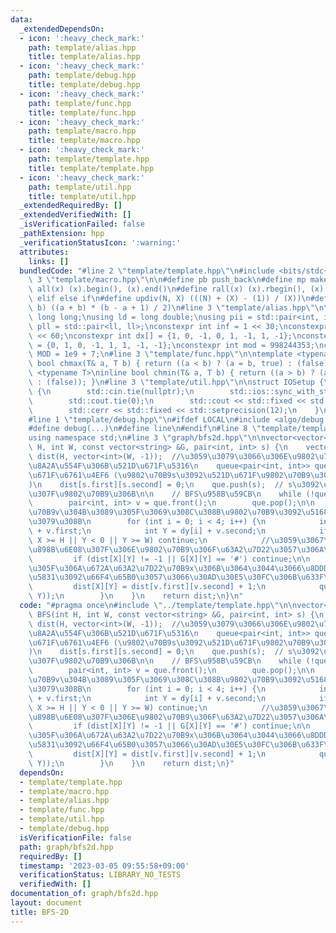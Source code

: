 ```yaml
---
data:
  _extendedDependsOn:
  - icon: ':heavy_check_mark:'
    path: template/alias.hpp
    title: template/alias.hpp
  - icon: ':heavy_check_mark:'
    path: template/debug.hpp
    title: template/debug.hpp
  - icon: ':heavy_check_mark:'
    path: template/func.hpp
    title: template/func.hpp
  - icon: ':heavy_check_mark:'
    path: template/macro.hpp
    title: template/macro.hpp
  - icon: ':heavy_check_mark:'
    path: template/template.hpp
    title: template/template.hpp
  - icon: ':heavy_check_mark:'
    path: template/util.hpp
    title: template/util.hpp
  _extendedRequiredBy: []
  _extendedVerifiedWith: []
  _isVerificationFailed: false
  _pathExtension: hpp
  _verificationStatusIcon: ':warning:'
  attributes:
    links: []
  bundledCode: "#line 2 \"template/template.hpp\"\n#include <bits/stdc++.h>\n#line\
    \ 3 \"template/macro.hpp\"\n\n#define pb push_back\n#define mp make_pair\n#define\
    \ all(x) (x).begin(), (x).end()\n#define rall(x) (x).rbegin(), (x).rend()\n#define\
    \ elif else if\n#define updiv(N, X) (((N) + (X) - (1)) / (X))\n#define sigma(a,\
    \ b) ((a + b) * (b - a + 1) / 2)\n#line 3 \"template/alias.hpp\"\n\nusing ll =\
    \ long long;\nusing ld = long double;\nusing pii = std::pair<int, int>;\nusing\
    \ pll = std::pair<ll, ll>;\nconstexpr int inf = 1 << 30;\nconstexpr ll INF = 1LL\
    \ << 60;\nconstexpr int dx[] = {1, 0, -1, 0, 1, -1, 1, -1};\nconstexpr int dy[]\
    \ = {0, 1, 0, -1, 1, 1, -1, -1};\nconstexpr int mod = 998244353;\nconstexpr int\
    \ MOD = 1e9 + 7;\n#line 3 \"template/func.hpp\"\n\ntemplate <typename T>\ninline\
    \ bool chmax(T& a, T b) { return ((a < b) ? (a = b, true) : (false)); }\ntemplate\
    \ <typename T>\ninline bool chmin(T& a, T b) { return ((a > b) ? (a = b, true)\
    \ : (false)); }\n#line 3 \"template/util.hpp\"\n\nstruct IOSetup {\n    IOSetup()\
    \ {\n        std::cin.tie(nullptr);\n        std::ios::sync_with_stdio(false);\n\
    \        std::cout.tie(0);\n        std::cout << std::fixed << std::setprecision(12);\n\
    \        std::cerr << std::fixed << std::setprecision(12);\n    }\n} IOSetup;\n\
    #line 1 \"template/debug.hpp\"\n#ifdef LOCAL\n#include <algo/debug.hpp>\n#else\n\
    #define debug(...)\n#define line\n#endif\n#line 8 \"template/template.hpp\"\n\
    using namespace std;\n#line 3 \"graph/bfs2d.hpp\"\n\nvector<vector<int>> BFS(int\
    \ H, int W, const vector<string> &G, pair<int, int> s) {\n    vector<vector<int>>\
    \ dist(H, vector<int>(W, -1));  //\u3059\u3079\u3066\u306E\u9802\u70B9\u3092\u672A\
    \u8A2A\u554F\u306B\u521D\u671F\u5316\n    queue<pair<int, int>> que;\n\n    //\u521D\
    \u671F\u6761\u4EF6 (\u9802\u70B9s\u3092\u521D\u671F\u9802\u70B9\u3068\u3059\u308B\
    )\n    dist[s.first][s.second] = 0;\n    que.push(s);  // s\u3092\u63A2\u7D22\u6E08\
    \u307F\u9802\u70B9\u306B\n\n    // BFS\u958B\u59CB\n    while (!que.empty()) {\n\
    \        pair<int, int> v = que.front();\n        que.pop();\n\n        //\u9802\
    \u70B9v\u304B\u3089\u305F\u3069\u308C\u308B\u9802\u70B9\u3092\u5168\u3066\u8ABF\
    \u3079\u308B\n        for (int i = 0; i < 4; i++) {\n            int X = dx[i]\
    \ + v.first;\n            int Y = dy[i] + v.second;\n            if (X < 0 ||\
    \ X >= H || Y < 0 || Y >= W) continue;\n            //\u3059\u3067\u306B\u767A\
    \u898B\u6E08\u307F\u306E\u9802\u70B9\u306F\u63A2\u7D22\u3057\u306A\u3044\n   \
    \         if (dist[X][Y] != -1 || G[X][Y] == '#') continue;\n\n            //\u65B0\
    \u305F\u306A\u672A\u63A2\u7D22\u70B9x\u306B\u3064\u3044\u3066\u8DDD\u96E2\u60C5\
    \u5831\u3092\u66F4\u65B0\u3057\u3066\u30AD\u30E5\u30FC\u306B\u633F\u5165\n   \
    \         dist[X][Y] = dist[v.first][v.second] + 1;\n            que.push(make_pair(X,\
    \ Y));\n        }\n    }\n    return dist;\n}\n"
  code: "#pragma once\n#include \"../template/template.hpp\"\n\nvector<vector<int>>\
    \ BFS(int H, int W, const vector<string> &G, pair<int, int> s) {\n    vector<vector<int>>\
    \ dist(H, vector<int>(W, -1));  //\u3059\u3079\u3066\u306E\u9802\u70B9\u3092\u672A\
    \u8A2A\u554F\u306B\u521D\u671F\u5316\n    queue<pair<int, int>> que;\n\n    //\u521D\
    \u671F\u6761\u4EF6 (\u9802\u70B9s\u3092\u521D\u671F\u9802\u70B9\u3068\u3059\u308B\
    )\n    dist[s.first][s.second] = 0;\n    que.push(s);  // s\u3092\u63A2\u7D22\u6E08\
    \u307F\u9802\u70B9\u306B\n\n    // BFS\u958B\u59CB\n    while (!que.empty()) {\n\
    \        pair<int, int> v = que.front();\n        que.pop();\n\n        //\u9802\
    \u70B9v\u304B\u3089\u305F\u3069\u308C\u308B\u9802\u70B9\u3092\u5168\u3066\u8ABF\
    \u3079\u308B\n        for (int i = 0; i < 4; i++) {\n            int X = dx[i]\
    \ + v.first;\n            int Y = dy[i] + v.second;\n            if (X < 0 ||\
    \ X >= H || Y < 0 || Y >= W) continue;\n            //\u3059\u3067\u306B\u767A\
    \u898B\u6E08\u307F\u306E\u9802\u70B9\u306F\u63A2\u7D22\u3057\u306A\u3044\n   \
    \         if (dist[X][Y] != -1 || G[X][Y] == '#') continue;\n\n            //\u65B0\
    \u305F\u306A\u672A\u63A2\u7D22\u70B9x\u306B\u3064\u3044\u3066\u8DDD\u96E2\u60C5\
    \u5831\u3092\u66F4\u65B0\u3057\u3066\u30AD\u30E5\u30FC\u306B\u633F\u5165\n   \
    \         dist[X][Y] = dist[v.first][v.second] + 1;\n            que.push(make_pair(X,\
    \ Y));\n        }\n    }\n    return dist;\n}"
  dependsOn:
  - template/template.hpp
  - template/macro.hpp
  - template/alias.hpp
  - template/func.hpp
  - template/util.hpp
  - template/debug.hpp
  isVerificationFile: false
  path: graph/bfs2d.hpp
  requiredBy: []
  timestamp: '2023-03-05 09:55:58+09:00'
  verificationStatus: LIBRARY_NO_TESTS
  verifiedWith: []
documentation_of: graph/bfs2d.hpp
layout: document
title: BFS-2D
---
```


